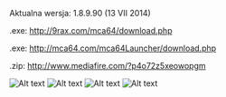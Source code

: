 Aktualna wersja: 1.8.9.90 (13 VII 2014)

.exe: http://9rax.com/mca64/download.php

.exe: http://mca64.com/mca64Launcher/download.php

.zip: http://www.mediafire.com/?p4o72z5xeowopgm

![Alt text](http://i.imgur.com/xwZjbrk.png)
![Alt text](http://i.imgur.com/Rf9fbHj.png)
![Alt text](http://i.imgur.com/2xyS3Du.png)
![Alt text](http://i.imgur.com/AdtylA4.png)
